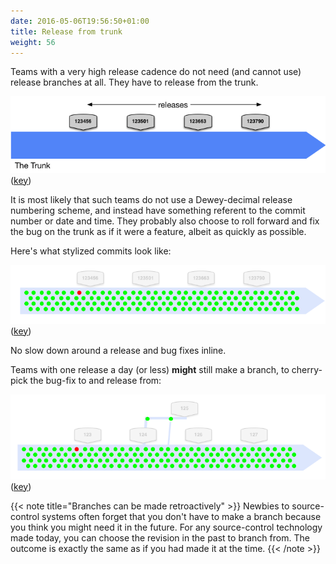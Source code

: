 ```yaml
---
date: 2016-05-06T19:56:50+01:00
title: Release from trunk
weight: 56
---
```


Teams with a very high release cadence do not need (and cannot use) release branches at all. They have to release from
the trunk.

![](release_from_trunk.png)
([key](/key/))

It is most likely that such teams do not use a Dewey-decimal release numbering scheme, and instead have something
referent to the commit number or date and time.  They probably also choose to roll forward and fix the bug on the
trunk as if it were a feature, albeit as quickly as possible.

Here's what stylized commits look like:

![](release_from_trunk2.png)
([key](/key/))

No slow down around a release and bug fixes inline.

Teams with one release a day (or less) **might** still make a branch, to cherry-pick the bug-fix to
and release from:

![](release_from_trunk3.png)
([key](/key/))

{{< note title="Branches can be made retroactively" >}}
Newbies to source-control systems often forget that you don't have to make a branch because you think you might need
it in the future. For any source-control technology made today, you can choose the revision in the past to branch
from. The outcome is exactly the same as if you had made it at the time.
{{< /note >}}
